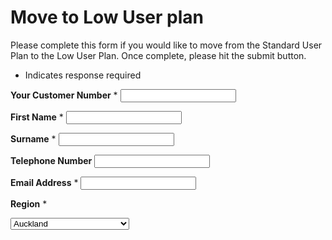 # Move to Low User plan

 


Please complete this form if you would like to move from the Standard User Plan to the Low User Plan. Once complete, please hit the submit button.


* Indicates response required
<form>
 
**Your Customer Number** * <input type="text"><br>
 
**First Name** *     <input type="text"><br>
 
**Surname** * <input type="text"><br>
 
**Telephone Number** <input type="text"><br>
 
**Email Address** * <input type="text"></form>  
 
**Region** * <form action="">
<select name="Region">
<option value="Auckland">Auckland</option>
<option value="Central Hawke's Bay">Central Hawke's Bay</option>
<option value="Counties Manukau">Counties Manukau</option>
<Option value="Eastern/Bay of Plenty">Eastern/Bay of Plenty</option>
<option value="Hawera/Rangitikei">Hawera/Rangitikei</option>
<option value="Hawke's Bay/Rotorua/Taupo">Hawke's Bay/Rotorua/Taupo</option>
<option value="Kapiti/Horowhenua">Kapiti/Horowhenua</option>
<option value="King Country">King Country</option>
<option value="Manawatu">Manawatu</option>
<option value="North & West Auckland">North & West Auckland</option>
<option value="Southern Hawke's Bay">Southern Hawke's Bay</option>
<option value="Taranaki">Taranaki</option>
<option value="Tauranga/Thames Valley">Tauranga/Thames Valley</option>
<option value="Waikato">Waikato</option>
<option value="Waipa">Waipa</option>
<option value="Wairarapa/Tararua">Wairarapa/Tararua</option>
<option value="Wanganui">Wanganui</option>
<OPTION VALUE="Wellington">Wellington</option>
 
 
 
<form><input type="checkbox" name="* Yes I want to move to the Low User Plan and acknowledge that I may be subject to a pricing plan change fee for this change if I have already changed my plan in the last 12 months.">* Yes I want to move to the Low User Plan and acknowledge that I may be subject to a pricing plan change fee for this change if I have already changed my plan in the last 12 months..<br></form>
 
<form><input type="checkbox" name="*I confirm that this property is my residence^.">I confirm that this property is my residence^.</br></form> 
 
<form><input type="checkbox" name="* I understand that moving to a Low User Plan may only save me money if I use less than 8,000/9,000kWh** of electricity per year.">* I understand that moving to a Low User Plan may only save me money if I use less than 8,000/9,000kWh** of electricity per year..</br></form> 

<form><input type="checkbox" name="Yes, I'm happy to be sent promotional emails from Energy Online">Yes, I'm happy to be sent promotional emails from Energy Online</br></form>
 
 
Comments or Questions <textarea rows="2" cols="5"></textarea>   
<form>
<input type="Submit" value="Submit"></form>
 
We will respond to your email within 2 working days. Thank you for using Energy Online’s online service.
 
<p class="legals">^Primary residence is defined as your main home or residence, not holiday homes or other properties you may own.</p> 
 
 
 
[Terms & Conditions](http://www.energyonline.co.nz/terms)
 
[Sitemap](http://www.energyonline.co.nz/home/site_map)
 
[Disclaimer](http://www.energyonline.co.nz/home/site_map/disclaimer)
 
[Privacy Policy](http://www.energyonline.co.nz/home/site_map/privacy_policy)